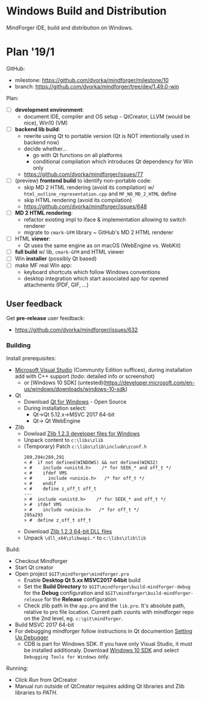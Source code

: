 # Windows Build and Distribution <!-- Metadata: type: Outline; tags: developer; created: 2019-01-13 08:57:31; reads: 54; read: 2019-01-13 11:15:01; revision: 54; modified: 2019-01-13 11:15:01; importance: 0/5; urgency: 0/5; -->
MindForger IDE, build and distribution on Windows. 
# Plan '19/1 <!-- Metadata: type: Note; created: 2019-01-13 09:10:13; reads: 22; read: 2019-01-13 11:15:01; revision: 18; modified: 2019-01-13 11:15:01; -->
GitHub:

* milestone: https://github.com/dvorka/mindforger/milestone/10
* branch: https://github.com/dvorka/mindforger/tree/dev/1.49.0-win

Plan:

* [ ] **development environment**:
    * document IDE, compiler and OS setup - QtCreator, LLVM (would be nice), Win10 (VM)
* [ ] **backend lib build**:
    * rewrite using Qt to portable version (Qt is NOT intentionally used in backend now)
    * decide whether...
        * go with Qt functions on all platforms
        * conditional compilation which introduces Qt dependency for Win only
    * https://github.com/dvorka/mindforger/issues/77
* [ ] (preview) **frontend build** to identify non-portable code:
    * skip MD 2 HTML rendering (avoid its compilation) w/
      `html_outline_representation.cpp` and `MF_NO_MD_2_HTML` define
    * skip HTML rendering (avoid its compilation)
    * https://github.com/dvorka/mindforger/issues/648
* [ ] **MD 2 HTML rendering**:
    * refactor existing impl to iface & implementation allowing to switch renderer  
    * migrate to `cmark-GFM` library ~ GitHub's MD 2 HTML renderer
* [ ] HTML **viewer**: 
    * Qt uses the same engine as on macOS (WebEngine vs. WebKit)
* [ ] **full build** w/ lib, `cmark-GFM` and HTML viewer 
* [ ] Win **installer** (possibly Qt based)
* [ ] make MF real Win app:
    * keyboard shortcuts which follow Windows conventions
    * desktop integration which start associated app for opened attachments 
      (PDF, GIF, ...)
## User feedback <!-- Metadata: type: Note; created: 2019-01-13 09:21:14; reads: 9; read: 2019-01-13 09:22:37; revision: 5; modified: 2019-01-13 09:21:35; -->
Get **pre-release** user feedback:

* https://github.com/dvorka/mindforger/issues/632

### Building
 
 Install prerequisites:
 * [Microsoft Visual Studio](https://visualstudio.microsoft.com/downloads/) (Community Edition suffices), during installation add with C++ support (todo: detailed info or screenshot)
   * or [Windows 10 SDK] (untested)(https://developer.microsoft.com/en-us/windows/downloads/windows-10-sdk) 
 * Qt
    * Download [Qt for Windows](https://www.qt.io/download) - Open Source
    * During installation select:
      * Qt->Qt 5.12.x->MSVC 2017 64-bit
      * Qt-> Qt WebEngine
  * Zlib
    * Dowload [Zlib 1.2.3 developer files for Windows](http://gnuwin32.sourceforge.net/downlinks/zlib-lib-zip.php)
    * Unpack content to `c:\libs\zlib`
    * (Temporary) Patch `c:\libs\zlib\include\zconf.h`
      ```
      289,294c289,291
      < #  if not defined(WINDOWS) && not defined(WIN32)
      < #    include <unistd.h>    /* for SEEK_* and off_t */
      < #    ifdef VMS
      < #      include <unixio.h>   /* for off_t */
      < #    endif
      < #    define z_off_t off_t
      ---
      > #  include <unistd.h>    /* for SEEK_* and off_t */
      > #  ifdef VMS
      > #    include <unixio.h>   /* for off_t */
      295a293
      > #  define z_off_t off_t
       ```
    * Download [Zlib 1.2.3 64-bit DLL files](http://www.winimage.com/zLibDll/zlib123dllx64.zip)
    * Unpack `\dll_x64\zlibwapi.*` to  `c:\libs\zlib\lib`
    
 Build:
  * Checkout Mindforger
  * Start Qt creator
  * Open project `$GIT\mindforger\mindforger.pro`
    * Enable **Desktop Qt 5.xx MSVC2017 64bit** build
    * Set the **Build Directory** to `$GIT\mindforger\build-mindforger-debug` for the **Debug** configuration and `$GIT\mindforger\build-mindforger-release` for the **Release** configuration 
    * Check zlib path in the `app.pro` and the `lib.pro`. It's absolute path, relative to pro file location. Current path counts with mindforger repo on the 2nd level, eg. `c:\git\mindforger`.
  * Build MSVC 2017 64-bit
  * For debugging mindforger follow instructions in Qt documention [Setting Up Debugger](http://doc.qt.io/qtcreator/creator-debugger-engines.htm) 
    * CDB is part for Windows SDK. If you have only Visual Studio, it must be installed additionaly. Download [Windows 10 SDK](https://developer.microsoft.com/en-us/windows/downloads/windows-10-sdk) and select `Debugging Tools for Windows` only. 
  
Running:
  * Click _Run_ from QtCreator
  * Manual run outside of QtCreator requires adding Qt libraries and Zlib libraries to _PATH_. 